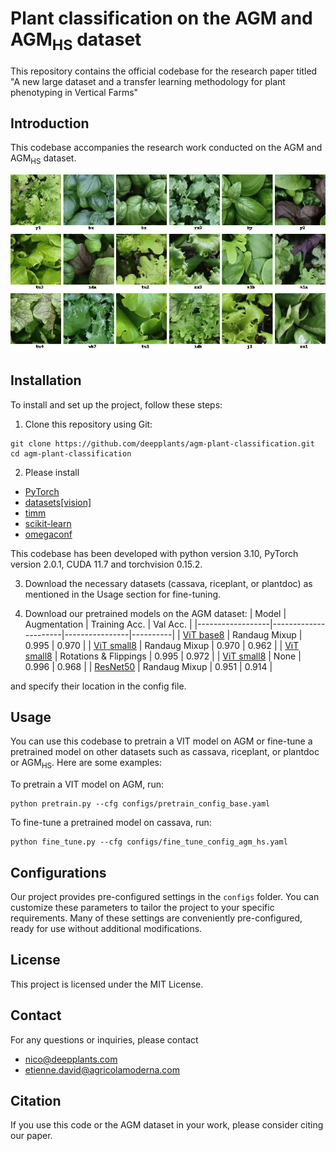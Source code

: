 # Plant classification on the AGM and AGM<sub>HS</sub> dataset

This repository contains the official codebase for the research paper titled "A new large dataset and a transfer learning methodology for plant phenotyping in Vertical Farms" 
## Introduction

This codebase accompanies the research work conducted on the AGM and AGM<sub>HS</sub> dataset.

![](assets/AGM_samples.png)

## Installation

To install and set up the project, follow these steps:

1. Clone this repository using Git:

```shell
git clone https://github.com/deepplants/agm-plant-classification.git
cd agm-plant-classification
```
2. Please install 
- [PyTorch](https://pytorch.org/get-started/locally/) 
- [datasets\[vision\]](https://huggingface.co/docs/datasets/installation) 
- [timm](https://pypi.org/project/timm/)
- [scikit-learn](https://scikit-learn.org/stable/install.html)
- [omegaconf](https://pypi.org/project/omegaconf/)

This codebase has been developed with python version 3.10, PyTorch version 2.0.1, CUDA 11.7 and torchvision 0.15.2.

3. Download the necessary datasets (cassava, riceplant, or plantdoc) as mentioned in the Usage section for fine-tuning.

4. Download our pretrained models on the AGM dataset:
| Model           | Augmentation           | Training Acc. | Val Acc. |
|------------------|----------------------|----------------|----------|
| [ViT base8](https://drive.google.com/file/d/17llNvslEptPDuJ2dd9utZERknNm9Sq_p/view?usp=sharing)       | Randaug Mixup         | 0.995          | 0.970    |
| [ViT small8](https://drive.google.com/file/d/1B5OmwA4kAh87N_BJifj6QkvwfztuKhA2/view?usp=sharing)      | Randaug Mixup         | 0.970          | 0.962    |
| [ViT small8](https://drive.google.com/file/d/1dkDUInmXb143UOPQCAY6GOj-bDfjxPkY/view?usp=sharing)      | Rotations & Flippings | 0.995          | 0.972    |
| [ViT small8](https://drive.google.com/file/d/16YlTdt3IBYvGEJh15dWenvPURNdAbe5n/view?usp=sharing)      | None                   | 0.996          | 0.968    |
| [ResNet50](https://drive.google.com/file/d/1bc-XTZYCyxvlOlz4_quvioGvil80P4AE/view?usp=sharing)        | Randaug Mixup         | 0.951          | 0.914    |

and specify their location in the config file.

## Usage
You can use this codebase to pretrain a VIT model on AGM or fine-tune a pretrained model on other datasets such as cassava, riceplant, or plantdoc or AGM<sub>HS</sub>. Here are some examples:

To pretrain a VIT model on AGM, run:
```shell
python pretrain.py --cfg configs/pretrain_config_base.yaml
```
To fine-tune a pretrained model on cassava, run:
```shell
python fine_tune.py --cfg configs/fine_tune_config_agm_hs.yaml
```
## Configurations

Our project provides pre-configured settings in the `configs` folder. You can customize these parameters to tailor the project to your specific requirements. Many of these settings are conveniently pre-configured, ready for use without additional modifications.

## License
This project is licensed under the MIT License.

## Contact
For any questions or inquiries, please contact 
- nico@deepplants.com
- etienne.david@agricolamoderna.com

## Citation

If you use this code or the AGM dataset in your work, please consider citing our paper.
